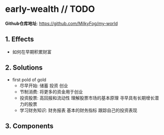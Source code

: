 # early-wealth // TODO

**Github仓库地址**: <https://github.com/MilkyFog/my-world>

## 1. **Effects**

- 如何在早期积累财富

## 2. **Solutions**

- first pold of gold
  - 尽早开始: 储蓄 投资 创业
  - 节制消费: 将更多的资金用于创业
  - 投资股票: 高回报和流动性 理解股票市场的基本原理 寻早具有长期增长潜力的股票
  - 学习财务知识: 财务报表 基本的财务指标 跟踪自己的投资表现

## 3. **Components**
